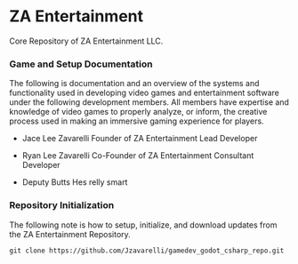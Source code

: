 # ZA Entertainment
Core Repository of ZA Entertainment LLC. 
### Game and Setup Documentation
The following is documentation and an overview of the systems and functionality used in developing video games and entertainment software under the following development members. All members have expertise and knowledge of video games to properly analyze, or inform, the creative process used in making an immersive gaming experience for players.

- Jace Lee Zavarelli
    Founder of ZA Entertainment
    Lead Developer

- Ryan Lee Zavarelli
    Co-Founder of ZA Entertainment
    Consultant Developer

- Deputy Butts
    Hes relly smart

### Repository Initialization
The following note is how to setup, initialize, and download updates from the ZA Entertainment Repository.
```
git clone https://github.com/Jzavarelli/gamedev_godot_csharp_repo.git
```